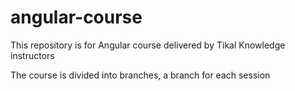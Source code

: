 # angular-course

This repository is for Angular course delivered by Tikal Knowledge instructors 

The course is divided into branches, a branch for each session 


